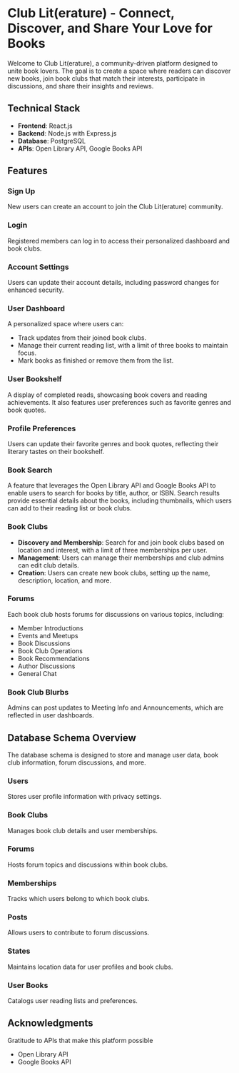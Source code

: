 # Club Lit(erature) - Connect, Discover, and Share Your Love for Books

Welcome to Club Lit(erature), a community-driven platform designed to unite book lovers. The goal is to create a space where readers can discover new books, join book clubs that match their interests, participate in discussions, and share their insights and reviews.

## Technical Stack

- **Frontend**: React.js
- **Backend**: Node.js with Express.js
- **Database**: PostgreSQL
- **APIs**: Open Library API, Google Books API

## Features

### Sign Up

New users can create an account to join the Club Lit(erature) community.

### Login

Registered members can log in to access their personalized dashboard and book clubs.

### Account Settings

Users can update their account details, including password changes for enhanced security.

### User Dashboard

A personalized space where users can:
- Track updates from their joined book clubs.
- Manage their current reading list, with a limit of three books to maintain focus.
- Mark books as finished or remove them from the list.

### User Bookshelf

A display of completed reads, showcasing book covers and reading achievements. It also features user preferences such as favorite genres and book quotes.

### Profile Preferences

Users can update their favorite genres and book quotes, reflecting their literary tastes on their bookshelf.

### Book Search
A feature that leverages the Open Library API and Google Books API to enable users to search for books by title, author, or ISBN. Search results provide essential details about the books, including thumbnails, which users can add to their reading list or book clubs.

### Book Clubs

- **Discovery and Membership**: Search for and join book clubs based on location and interest, with a limit of three memberships per user.
- **Management**: Users can manage their memberships and club admins can edit club details.
- **Creation**: Users can create new book clubs, setting up the name, description, location, and more.

### Forums

Each book club hosts forums for discussions on various topics, including:
- Member Introductions
- Events and Meetups
- Book Discussions
- Book Club Operations
- Book Recommendations
- Author Discussions
- General Chat

### Book Club Blurbs

Admins can post updates to Meeting Info and Announcements, which are reflected in user dashboards.

## Database Schema Overview

The database schema is designed to store and manage user data, book club information, forum discussions, and more.

### Users

Stores user profile information with privacy settings.

### Book Clubs

Manages book club details and user memberships.

### Forums

Hosts forum topics and discussions within book clubs.

### Memberships

Tracks which users belong to which book clubs.

### Posts

Allows users to contribute to forum discussions.

### States

Maintains location data for user profiles and book clubs.

### User Books

Catalogs user reading lists and preferences.


## Acknowledgments

Gratitude to APIs that make this platform possible

- Open Library API
- Google Books API














